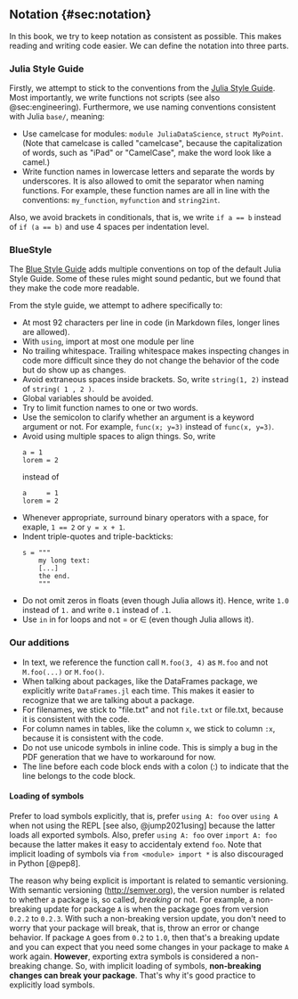 ## Notation {#sec:notation}

In this book, we try to keep notation as consistent as possible.
This makes reading and writing code easier.
We can define the notation into three parts.

### Julia Style Guide

Firstly, we attempt to stick to the conventions from the [Julia Style Guide](https://docs.julialang.org/en/v1/manual/style-guide/).
Most importantly, we write functions not scripts (see also @sec:engineering).
Furthermore, we use naming conventions consistent with Julia `base/`, meaning:

- Use camelcase for modules: `module JuliaDataScience`, `struct MyPoint`.
  (Note that camelcase is called "camelcase", because the capitalization of words, such as "iPad" or "CamelCase", make the word look like a camel.)
- Write function names in lowercase letters and separate the words by underscores.
  It is also allowed to omit the separator when naming functions.
  For example, these function names are all in line with the conventions: `my_function`, `myfunction` and `string2int`.

Also, we avoid brackets in conditionals, that is, we write `if a == b` instead of `if (a == b)` and use 4 spaces per indentation level.

### BlueStyle

The [Blue Style Guide](https://github.com/invenia/BlueStyle) adds multiple conventions on top of the default Julia Style Guide.
Some of these rules might sound pedantic, but we found that they make the code more readable.

From the style guide, we attempt to adhere specifically to:

- At most 92 characters per line in code (in Markdown files, longer lines are allowed).
- With `using`, import at most one module per line
- No trailing whitespace.
  Trailing whitespace makes inspecting changes in code more difficult since they do not change the behavior of the code but do show up as changes.
- Avoid extraneous spaces inside brackets.
  So, write `string(1, 2)` instead of `string( 1 , 2 )`.
- Global variables should be avoided.
- Try to limit function names to one or two words.
- Use the semicolon to clarify whether an argument is a keyword argument or not.
  For example, `func(x; y=3)` instead of `func(x, y=3)`.
- Avoid using multiple spaces to align things.
  So, write
  ```
  a = 1
  lorem = 2
  ```
  instead of
  ```
  a     = 1
  lorem = 2
  ```
- Whenever appropriate, surround binary operators with a space, for exaple, `1 == 2` or `y = x + 1`.
- Indent triple-quotes and triple-backticks:
  ```
  s = """
      my long text:
      [...]
      the end.
      """
  ```
- Do not omit zeros in floats (even though Julia allows it).
  Hence, write `1.0` instead of `1.` and write `0.1` instead of `.1`.
- Use `in` in for loops and not = or ∈ (even though Julia allows it).

### Our additions

- In text, we reference the function call `M.foo(3, 4)` as `M.foo` and not `M.foo(...)` or `M.foo()`.
- When talking about packages, like the DataFrames package, we explicitly write `DataFrames.jl` each time.
  This makes it easier to recognize that we are talking about a package.
- For filenames, we stick to "file.txt" and not `file.txt` or file.txt, because it is consistent with the code.
- For column names in tables, like the column `x`, we stick to column `:x`, because it is consistent with the code.
- Do not use unicode symbols in inline code.
  This is simply a bug in the PDF generation that we have to workaround for now.
- The line before each code block ends with a colon (:) to indicate that the line belongs to the code block.

#### Loading of symbols

Prefer to load symbols explicitly, that is, prefer `using A: foo` over `using A` when not using the REPL [see also, @jump2021using] because the latter loads all exported symbols.
Also, prefer `using A: foo` over `import A: foo` because the latter makes it easy to accidentaly extend `foo`.
Note that implicit loading of symbols via `from <module> import *` is also discouraged in Python [@pep8].

The reason why being explicit is important is related to semantic versioning.
With semantic versioning (<http://semver.org>), the version number is related to whether a package is, so called, _breaking_ or not.
For example, a non-breaking update for package `A` is when the package goes from version `0.2.2` to `0.2.3`.
With such a non-breaking version update, you don't need to worry that your package will break, that is, throw an error or change behavior.
If package `A` goes from `0.2` to `1.0`, then that's a breaking update and you can expect that you need some changes in your package to make `A` work again.
**However**, exporting extra symbols is considered a non-breaking change.
So, with implicit loading of symbols, **non-breaking changes can break your package**.
That's why it's good practice to explicitly load symbols.
